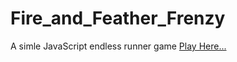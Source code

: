 # Fire_and_Feather_Frenzy
A simle JavaScript endless runner game
[Play Here...](https://silham.github.io/projects/f3/)
